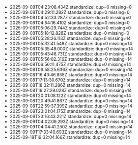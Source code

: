 <!-- Updated: 2025-09-18T13:32:25.843Z -->
- 2025-09-08T04:23:08.434Z standardize: dup=0 missing=0
- 2025-09-08T04:29:11.282Z standardize: dup=0 missing=0
- 2025-09-08T04:52:33.287Z standardize: dup=0 missing=0
- 2025-09-08T04:54:16.410Z standardize: dup=0 missing=0
- 2025-09-08T05:06:29.744Z standardize: dup=0 missing=0
- 2025-09-08T05:18:12.828Z standardize: dup=0 missing=0
- 2025-09-08T05:28:26.113Z standardize: dup=0 missing=14
- 2025-09-08T05:32:41.548Z standardize: dup=0 missing=14
- 2025-09-08T05:35:48.000Z standardize: dup=0 missing=14
- 2025-09-08T05:43:48.731Z standardize: dup=0 missing=14
- 2025-09-08T05:56:02.316Z standardize: dup=0 missing=14
- 2025-09-08T06:56:11.475Z standardize: dup=0 missing=14
- 2025-09-08T06:58:25.636Z standardize: dup=0 missing=14
- 2025-09-08T16:43:46.855Z standardize: dup=0 missing=14
- 2025-09-08T17:13:30.670Z standardize: dup=0 missing=14
- 2025-09-08T18:32:11.286Z standardize: dup=0 missing=14
- 2025-09-08T19:27:29.028Z standardize: dup=0 missing=14
- 2025-09-08T20:01:08.122Z standardize: dup=0 missing=14
- 2025-09-08T20:49:41.867Z standardize: dup=0 missing=14
- 2025-09-08T22:59:37.399Z standardize: dup=0 missing=14
- 2025-09-08T23:01:04.175Z standardize: dup=0 missing=14
- 2025-09-08T23:16:43.221Z standardize: dup=0 missing=14
- 2025-09-09T04:02:09.293Z standardize: dup=0 missing=14
- 2025-09-09T04:04:41.250Z standardize: dup=0 missing=14
- 2025-09-09T17:33:40.693Z standardize: dup=0 missing=14
- 2025-09-18T19:32:04.166Z standardize: dup=0 missing=14
